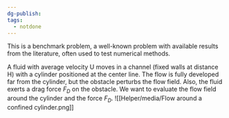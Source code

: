 ```yaml
---
dg-publish: 
tags:
  - notdone
---
```

This is a benchmark problem, a well-known problem with available results from the literature, often used to test numerical methods.

A fluid with average velocity U moves in a channel (fixed walls at distance H) with a cylinder positioned at the center line. The flow is fully developed far from the cylinder, but the obstacle perturbs the flow field. Also, the fluid exerts a drag force $F_{D}$ on the obstacle.
We want to evaluate the flow field around the cylinder and the force $F_{D}$.
![[Helper/media/Flow around a confined cylinder.png]]
